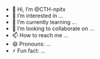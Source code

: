 - 👋 Hi, I’m @CTH-npitx
- 👀 I’m interested in ...
- 🌱 I’m currently learning ...
- 💞️ I’m looking to collaborate on ...
- 📫 How to reach me ...
- 😄 Pronouns: ...
- ⚡ Fun fact: ...

<!---
CTH-npitx/CTH-npitx is a ✨ special ✨ repository because its `README.md` (this file) appears on your GitHub profile.
You can click the Preview link to take a look at your changes.
--->
